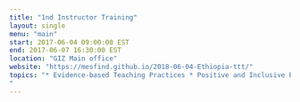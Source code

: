 ```yaml
---
title: "1nd Instructor Training"
layout: single
menu: "main"
start: 2017-06-04 09:00:00 EST
end: 2017-06-07 16:30:00 EST
location: "GIZ Main office"
website: "https://mesfind.github.io/2018-06-04-Ethiopia-ttt/"
topics: "* Evidence-based Teaching Practices * Positive and Inclusive Environments * Pedagogy * Community Building *
"
---
```

